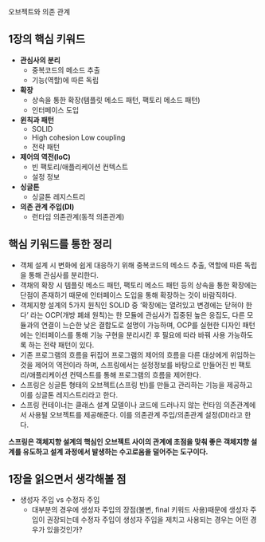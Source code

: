오브젝트와 의존 관계
## 1장의 핵심 키워드
- **관심사의 분리**
	- 중복코드의 메소드 추출
	- 기능(역할)에 따른 독립
- **확장**
	- 상속을 통한 확장(템플릿 메소드 패턴, 팩토리 메소드 패턴)
	- 인터페이스 도입
- **윈칙과 패턴**
	- SOLID
	- High cohesion Low coupling
	- 전략 패턴
- **제어의 역전(IoC)**
	- 빈 팩토리/애플리케이션 컨텍스트
	- 설정 정보
- **싱글톤**
	- 싱글톤 레지스트리
- **의존 관계 주입(DI)**
	- 런타임 의존관계(동적 의존관계)

## 핵심 키워드를 통한 정리
- 객체 설계 시 변화에 쉽게 대응하기 위해 중복코드의 메소드 추출, 역할에 따른 독립을 통해 관심사를 분리한다.
- 객채의 확장 시 템플릿 메소드 패턴, 팩토리 메소드 패턴 등의 상속을 통한 확장에는 단점이 존재하기 때문에 인터페이스 도입을 통해 확장하는 것이 바람직하다.
- 객체지향 설계의 5가지 원칙인 SOLID 중 ‘확장에는 열려있고 변경에는 닫혀야 한다’ 라는 OCP(개방 폐쇄 원칙)는 한 모듈에 관심사가 집중된 높은 응집도, 다른 모듈과의 연결이 느슨한 낮은 결합도로 설명이 가능하며, OCP를 실현한 디자인 패턴에는 인터페이스를 통해 기능 구현을 분리시킨 후 필요에 따라 바꿔 사용 가능하도록 하는 전략 패턴이 있다.
- 기존 프로그램의 흐름을 뒤집어 프로그램의 제어의 흐름을 다른 대상에게 위임하는 것을 제어의 역전이라 하며, 스프링에서는 설정정보를 바탕으로 만들어진 빈 팩토리/애플리케이션 컨텍스트를 통해 프로그램의 흐름을 제어한다.
- 스프링은 싱글톤 형태의 오브젝트(스프링 빈)를 만들고 관리하는 기능을 제공하고 이를 싱글톤 레지스트리라고 한다.
-  스프링 컨테이너는 클래스 설계 모델이나 코드에 드러나지 않는 런타임 의존관계에서 사용될 오브젝트를 제공해준다. 이를 의존관계 주입/의존관계 설정(DI)라고 한다.

**스프링은 객체지향 설계의 핵심인 오브젝트 사이의 관계에 초점을 맞춰 좋은 객체지향 설계를 유도하고 설계 과정에서 발생하는 수고로움을 덜어주는 도구이다.**

## 1장을 읽으면서 생각해볼 점
- 생성자 주입 vs 수정자 주입
	- 대부분의 경우에 생성자 주입의 장점(불변, final 키워드 사용)때문에 생성자 주입이 권장되는데 수정자 주입이 생성자 주입을 제치고 사용되는 경우는 어떤 경우가 있을것인가?